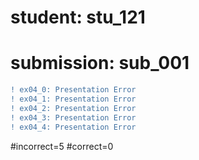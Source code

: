 # student: stu_121
# submission: sub_001

```diff
! ex04_0: Presentation Error
! ex04_1: Presentation Error
! ex04_2: Presentation Error
! ex04_3: Presentation Error
! ex04_4: Presentation Error
```
#incorrect=5
#correct=0
